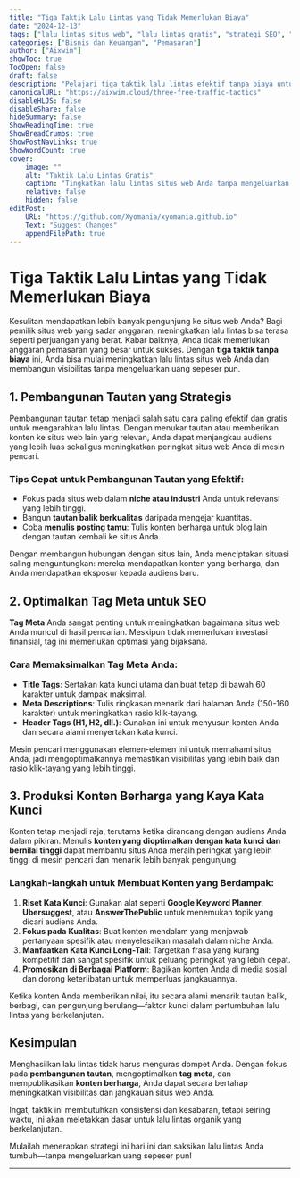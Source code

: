 ```yaml
---
title: "Tiga Taktik Lalu Lintas yang Tidak Memerlukan Biaya"
date: "2024-12-13"
tags: ["lalu lintas situs web", "lalu lintas gratis", "strategi SEO", "pemasaran konten", "promosi situs web"]
categories: ["Bisnis dan Keuangan", "Pemasaran"]
author: ["Aixwim"]
showToc: true
TocOpen: false
draft: false
description: "Pelajari tiga taktik lalu lintas efektif tanpa biaya untuk meningkatkan lalu lintas situs web dan meningkatkan visibilitas. Sempurna untuk pemilik situs web yang sadar anggaran."
canonicalURL: "https://aixwim.cloud/three-free-traffic-tactics"
disableHLJS: false
disableShare: false
hideSummary: false
ShowReadingTime: true
ShowBreadCrumbs: true
ShowPostNavLinks: true
ShowWordCount: true
cover:
    image: ""
    alt: "Taktik Lalu Lintas Gratis"
    caption: "Tingkatkan lalu lintas situs web Anda tanpa mengeluarkan uang sepeser pun dengan tiga strategi efektif ini."
    relative: false
    hidden: false
editPost:
    URL: "https://github.com/Xyomania/xyomania.github.io"
    Text: "Suggest Changes"
    appendFilePath: true
---
```


# Tiga Taktik Lalu Lintas yang Tidak Memerlukan Biaya

Kesulitan mendapatkan lebih banyak pengunjung ke situs web Anda? Bagi pemilik situs web yang sadar anggaran, meningkatkan lalu lintas bisa terasa seperti perjuangan yang berat. Kabar baiknya, Anda tidak memerlukan anggaran pemasaran yang besar untuk sukses. Dengan **tiga taktik tanpa biaya** ini, Anda bisa mulai meningkatkan lalu lintas situs web Anda dan membangun visibilitas tanpa mengeluarkan uang sepeser pun.

## 1. **Pembangunan Tautan yang Strategis**

Pembangunan tautan tetap menjadi salah satu cara paling efektif dan gratis untuk mengarahkan lalu lintas. Dengan menukar tautan atau memberikan konten ke situs web lain yang relevan, Anda dapat menjangkau audiens yang lebih luas sekaligus meningkatkan peringkat situs web Anda di mesin pencari.

### Tips Cepat untuk Pembangunan Tautan yang Efektif:
- Fokus pada situs web dalam **niche atau industri** Anda untuk relevansi yang lebih tinggi.
- Bangun **tautan balik berkualitas** daripada mengejar kuantitas.
- Coba **menulis posting tamu**: Tulis konten berharga untuk blog lain dengan tautan kembali ke situs Anda.

Dengan membangun hubungan dengan situs lain, Anda menciptakan situasi saling menguntungkan: mereka mendapatkan konten yang berharga, dan Anda mendapatkan eksposur kepada audiens baru.

## 2. **Optimalkan Tag Meta untuk SEO**

**Tag Meta** Anda sangat penting untuk meningkatkan bagaimana situs web Anda muncul di hasil pencarian. Meskipun tidak memerlukan investasi finansial, tag ini memerlukan optimasi yang bijaksana.

### Cara Memaksimalkan Tag Meta Anda:
- **Title Tags**: Sertakan kata kunci utama dan buat tetap di bawah 60 karakter untuk dampak maksimal.
- **Meta Descriptions**: Tulis ringkasan menarik dari halaman Anda (150-160 karakter) untuk meningkatkan rasio klik-tayang.
- **Header Tags (H1, H2, dll.)**: Gunakan ini untuk menyusun konten Anda dan secara alami menyertakan kata kunci.

Mesin pencari menggunakan elemen-elemen ini untuk memahami situs Anda, jadi mengoptimalkannya memastikan visibilitas yang lebih baik dan rasio klik-tayang yang lebih tinggi.

## 3. **Produksi Konten Berharga yang Kaya Kata Kunci**

Konten tetap menjadi raja, terutama ketika dirancang dengan audiens Anda dalam pikiran. Menulis **konten yang dioptimalkan dengan kata kunci dan bernilai tinggi** dapat membantu situs Anda meraih peringkat yang lebih tinggi di mesin pencari dan menarik lebih banyak pengunjung.

### Langkah-langkah untuk Membuat Konten yang Berdampak:
1. **Riset Kata Kunci**: Gunakan alat seperti **Google Keyword Planner**, **Ubersuggest**, atau **AnswerThePublic** untuk menemukan topik yang dicari audiens Anda.
2. **Fokus pada Kualitas**: Buat konten mendalam yang menjawab pertanyaan spesifik atau menyelesaikan masalah dalam niche Anda.
3. **Manfaatkan Kata Kunci Long-Tail**: Targetkan frasa yang kurang kompetitif dan sangat spesifik untuk peluang peringkat yang lebih cepat.
4. **Promosikan di Berbagai Platform**: Bagikan konten Anda di media sosial dan dorong keterlibatan untuk memperluas jangkauannya.

Ketika konten Anda memberikan nilai, itu secara alami menarik tautan balik, berbagi, dan pengunjung berulang—faktor kunci dalam pertumbuhan lalu lintas yang berkelanjutan.

## Kesimpulan

Menghasilkan lalu lintas tidak harus menguras dompet Anda. Dengan fokus pada **pembangunan tautan**, mengoptimalkan **tag meta**, dan mempublikasikan **konten berharga**, Anda dapat secara bertahap meningkatkan visibilitas dan jangkauan situs web Anda.

Ingat, taktik ini membutuhkan konsistensi dan kesabaran, tetapi seiring waktu, ini akan meletakkan dasar untuk lalu lintas organik yang berkelanjutan.

Mulailah menerapkan strategi ini hari ini dan saksikan lalu lintas Anda tumbuh—tanpa mengeluarkan uang sepeser pun!

---
